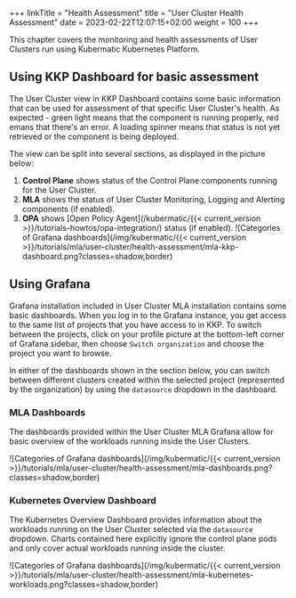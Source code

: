 +++
linkTitle = "Health Assessment"
title = "User Cluster Health Assessment"
date = 2023-02-22T12:07:15+02:00
weight = 100
+++

This chapter covers the monitoring and health assessments of User Clusters run using Kubermatic Kubernetes Platform.

## Using KKP Dashboard for basic assessment

The User Cluster view in KKP Dashboard contains some basic information that can be used for assessment of that specific User Cluster's health. As expected - green light means that the component is running properly, red emans that there's an error. A loading spinner means that status is not yet retrieved or the component is being deployed.

The view can be split into several sections, as displayed in the picture below:
1. **Control Plane** shows status of the Control Plane components running for the User Cluster.
2. **MLA** shows the status of User Cluster Monitoring, Logging and Alerting components (if enabled).
3. **OPA** shows [Open Policy Agent](/kubermatic/{{< current_version >}}/tutorials-howtos/opa-integration/) status (if enabled).
![Categories of Grafana dashboards](/img/kubermatic/{{< current_version >}}/tutorials/mla/user-cluster/health-assessment/mla-kkp-dashboard.png?classes=shadow,border)

## Using Grafana

Grafana installation included in User Cluster MLA installation contains some basic dashboards. When you log in to the Grafana instance, you get access to the same list of projects that you have access to in KKP. To switch between the projects, click on your profile picture at the bottom-left corner of Grafana sidebar, then choose `Switch organization` and choose the project you want to browse.

In either of the dashboards shown in the section below, you can switch between different clusters created within the selected project (represented by the organization) by using the `datasource` dropdown in the dashboard.

### MLA Dashboards

The dashboards provided within the User Cluster MLA Grafana allow for basic overview of the workloads running inside the User Clusters.

![Categories of Grafana dashboards](/img/kubermatic/{{< current_version >}}/tutorials/mla/user-cluster/health-assessment/mla-dashboards.png?classes=shadow,border)

### Kubernetes Overview Dashboard

The Kubernetes Overview Dashboard provides information about the workloads running on the User Cluster selected via the `datasource` dropdown. Charts contained here explicitly ignore the control plane pods and only cover actual workloads running inside the cluster.

![Categories of Grafana dashboards](/img/kubermatic/{{< current_version >}}/tutorials/mla/user-cluster/health-assessment/mla-kubernetes-workloads.png?classes=shadow,border)
